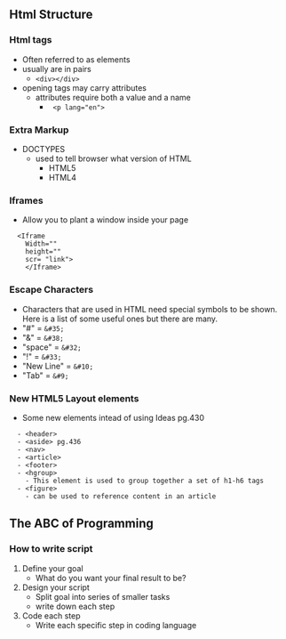 ## Html Structure

### Html tags
  - Often referred to as elements
  - usually are in pairs
    - ``` <div></div> ```
  - opening tags may carry attributes
    - attributes require both a value and a name
      - ``` <p lang="en">```

### Extra Markup 
 - DOCTYPES
   - used to tell browser what version of HTML 
     - HTML5
     - HTML4

### Iframes
  - Allow you to plant a window inside your page
```
  <Iframe
    Width=""
    height=""
    scr= "link">
    </Iframe>
```

### Escape Characters

- Characters that are used in HTML need special symbols to be shown. Here is a list of some useful ones but there are many.
- "#" = ```&#35;```
- "&" = ```&#38;```
- "space" = ```&#32;```
- "!" = ```&#33;```
- "New Line" = ```&#10;```
- "Tab" = ```&#9;```
  
### New HTML5 Layout elements
- Some new elements intead of using Ideas pg.430
```
  - <header>
  - <aside> pg.436
  - <nav>
  - <article>
  - <footer>
  - <hgroup>
    - This element is used to group together a set of h1-h6 tags
  - <figure>
    - can be used to reference content in an article
```

## The ABC of Programming

### How to write script 
1. Define your goal
   - What do you want your final result to be?
2. Design your script
   - Split goal into series of smaller tasks
   - write down each step
3. Code each step
   - Write each specific step in coding language 